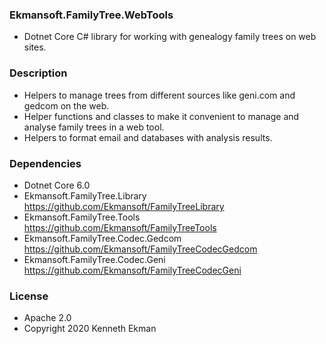 ### Ekmansoft.FamilyTree.WebTools
- Dotnet Core C# library for working with genealogy family trees on web sites.

### Description
- Helpers to manage trees from different sources like geni.com and gedcom on the web.
- Helper functions and classes to make it convenient to manage and analyse family trees in a web tool.
- Helpers to format email and databases with analysis results.

### Dependencies
- Dotnet Core 6.0
- Ekmansoft.FamilyTree.Library https://github.com/Ekmansoft/FamilyTreeLibrary
- Ekmansoft.FamilyTree.Tools https://github.com/Ekmansoft/FamilyTreeTools
- Ekmansoft.FamilyTree.Codec.Gedcom https://github.com/Ekmansoft/FamilyTreeCodecGedcom
- Ekmansoft.FamilyTree.Codec.Geni https://github.com/Ekmansoft/FamilyTreeCodecGeni

### License 
- Apache 2.0
- Copyright 2020 Kenneth Ekman